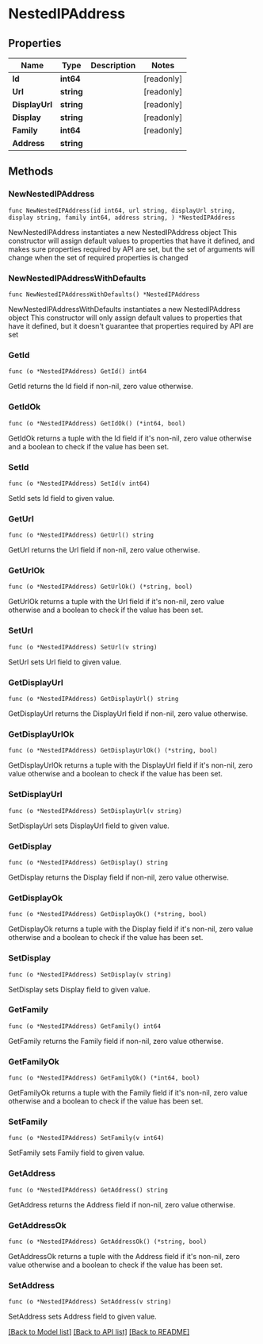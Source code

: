 # NestedIPAddress

## Properties

Name | Type | Description | Notes
------------ | ------------- | ------------- | -------------
**Id** | **int64** |  | [readonly] 
**Url** | **string** |  | [readonly] 
**DisplayUrl** | **string** |  | [readonly] 
**Display** | **string** |  | [readonly] 
**Family** | **int64** |  | [readonly] 
**Address** | **string** |  | 

## Methods

### NewNestedIPAddress

`func NewNestedIPAddress(id int64, url string, displayUrl string, display string, family int64, address string, ) *NestedIPAddress`

NewNestedIPAddress instantiates a new NestedIPAddress object
This constructor will assign default values to properties that have it defined,
and makes sure properties required by API are set, but the set of arguments
will change when the set of required properties is changed

### NewNestedIPAddressWithDefaults

`func NewNestedIPAddressWithDefaults() *NestedIPAddress`

NewNestedIPAddressWithDefaults instantiates a new NestedIPAddress object
This constructor will only assign default values to properties that have it defined,
but it doesn't guarantee that properties required by API are set

### GetId

`func (o *NestedIPAddress) GetId() int64`

GetId returns the Id field if non-nil, zero value otherwise.

### GetIdOk

`func (o *NestedIPAddress) GetIdOk() (*int64, bool)`

GetIdOk returns a tuple with the Id field if it's non-nil, zero value otherwise
and a boolean to check if the value has been set.

### SetId

`func (o *NestedIPAddress) SetId(v int64)`

SetId sets Id field to given value.


### GetUrl

`func (o *NestedIPAddress) GetUrl() string`

GetUrl returns the Url field if non-nil, zero value otherwise.

### GetUrlOk

`func (o *NestedIPAddress) GetUrlOk() (*string, bool)`

GetUrlOk returns a tuple with the Url field if it's non-nil, zero value otherwise
and a boolean to check if the value has been set.

### SetUrl

`func (o *NestedIPAddress) SetUrl(v string)`

SetUrl sets Url field to given value.


### GetDisplayUrl

`func (o *NestedIPAddress) GetDisplayUrl() string`

GetDisplayUrl returns the DisplayUrl field if non-nil, zero value otherwise.

### GetDisplayUrlOk

`func (o *NestedIPAddress) GetDisplayUrlOk() (*string, bool)`

GetDisplayUrlOk returns a tuple with the DisplayUrl field if it's non-nil, zero value otherwise
and a boolean to check if the value has been set.

### SetDisplayUrl

`func (o *NestedIPAddress) SetDisplayUrl(v string)`

SetDisplayUrl sets DisplayUrl field to given value.


### GetDisplay

`func (o *NestedIPAddress) GetDisplay() string`

GetDisplay returns the Display field if non-nil, zero value otherwise.

### GetDisplayOk

`func (o *NestedIPAddress) GetDisplayOk() (*string, bool)`

GetDisplayOk returns a tuple with the Display field if it's non-nil, zero value otherwise
and a boolean to check if the value has been set.

### SetDisplay

`func (o *NestedIPAddress) SetDisplay(v string)`

SetDisplay sets Display field to given value.


### GetFamily

`func (o *NestedIPAddress) GetFamily() int64`

GetFamily returns the Family field if non-nil, zero value otherwise.

### GetFamilyOk

`func (o *NestedIPAddress) GetFamilyOk() (*int64, bool)`

GetFamilyOk returns a tuple with the Family field if it's non-nil, zero value otherwise
and a boolean to check if the value has been set.

### SetFamily

`func (o *NestedIPAddress) SetFamily(v int64)`

SetFamily sets Family field to given value.


### GetAddress

`func (o *NestedIPAddress) GetAddress() string`

GetAddress returns the Address field if non-nil, zero value otherwise.

### GetAddressOk

`func (o *NestedIPAddress) GetAddressOk() (*string, bool)`

GetAddressOk returns a tuple with the Address field if it's non-nil, zero value otherwise
and a boolean to check if the value has been set.

### SetAddress

`func (o *NestedIPAddress) SetAddress(v string)`

SetAddress sets Address field to given value.



[[Back to Model list]](../README.md#documentation-for-models) [[Back to API list]](../README.md#documentation-for-api-endpoints) [[Back to README]](../README.md)


